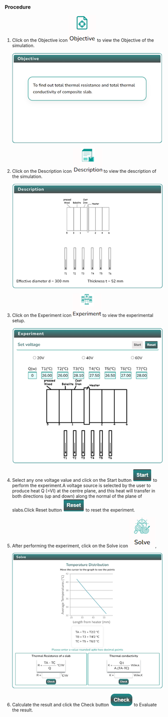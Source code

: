 ### Procedure

1. Click on the Objective icon <img src="images/objecticon.png" alt="Alt text" > to view the Objective of the simulation.

   ![Alt text](images/Simscreen1.png)

2. Click on the Description icon <img src="images/Desicon.png" alt="Alt text" > to view the description of the simulation.

   ![Alt text](images/Descriptionscreen.png)

3. Click on the Experiment icon <img src="images/expicon.png" alt="Alt text" > to view the experimental setup.

   ![Alt text](images/expscreen.png)

4. Select any one voltage value and click on the Start button <img src="images/startButton.png" alt="Alt text" > to perform the experiment.A voltage source is selected by the user to produce heat Q (=VI) at the centre plane, and this heat will transfer in both directions (up and down) along the normal of the plane of slabs.Click Reset button <img src="images/resetButton.png" alt="Alt text" > to reset the experiment.

5. After performing the experiment, click on the Solve icon <img src="images/solveicon.png" alt="Alt text" >,

   ![Alt text](images/solvescreen.png)

6. Calculate the result and click the Check button <img src="images/checkButton.png" alt="Alt text" > to Evaluate the result.

